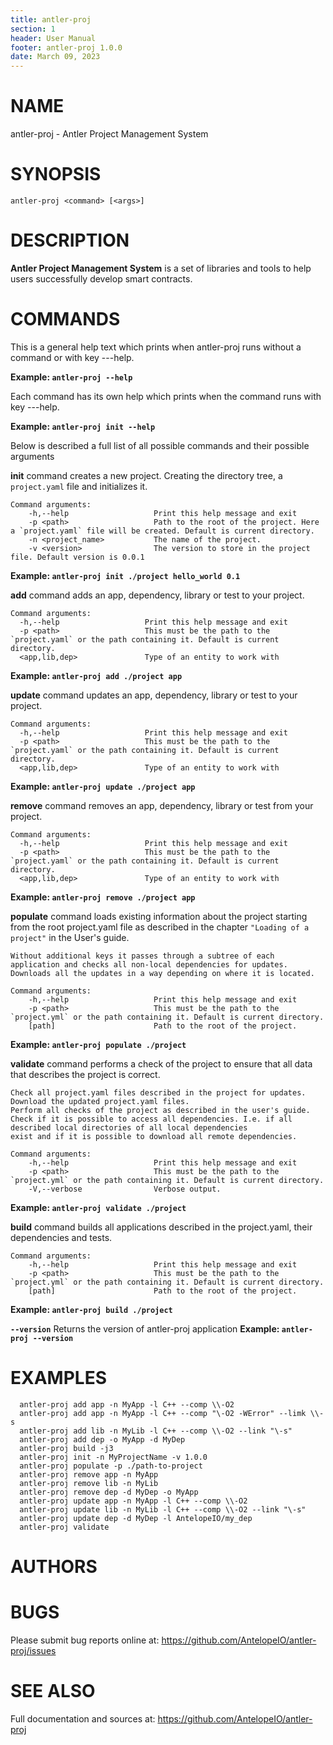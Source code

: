```yaml
---
title: antler-proj
section: 1
header: User Manual
footer: antler-proj 1.0.0
date: March 09, 2023
---
```

# NAME
antler-proj - Antler Project Management System

# SYNOPSIS

`antler-proj <command> [<args>]`

# DESCRIPTION

**Antler Project Management System** is a set of libraries and tools to help users successfully develop smart contracts.

# COMMANDS

This is a general help text which prints when antler-proj runs without a command or with key ---help.

**Example: `antler-proj --help`**

Each command has its own help which prints when the command runs with key ---help.

**Example: `antler-proj init --help`**

Below is described a full list of all possible commands and their possible arguments

**init** command creates a new project. Creating the directory tree, a `project.yaml` file and initializes it.

```
Command arguments:
    -h,--help                   Print this help message and exit
    -p <path>                   Path to the root of the project. Here a `project.yaml` file will be created. Default is current directory.
    -n <project_name>           The name of the project.
    -v <version>                The version to store in the project file. Default version is 0.0.1
```
**Example: `antler-proj init ./project hello_world 0.1`**


**add** command adds an app, dependency, library or test to your project.

```
Command arguments:
  -h,--help                   Print this help message and exit
  -p <path>                   This must be the path to the `project.yaml` or the path containing it. Default is current directory.
  <app,lib,dep>               Type of an entity to work with
```
**Example: `antler-proj add ./project app`**


**update** command updates an app, dependency, library or test to your project.

```
Command arguments:
  -h,--help                   Print this help message and exit
  -p <path>                   This must be the path to the `project.yaml` or the path containing it. Default is current directory.
  <app,lib,dep>               Type of an entity to work with
```
**Example: `antler-proj update ./project app`**


**remove** command removes an app, dependency, library or test from your project.

```
Command arguments:
  -h,--help                   Print this help message and exit
  -p <path>                   This must be the path to the `project.yaml` or the path containing it. Default is current directory.
  <app,lib,dep>               Type of an entity to work with
```
**Example: `antler-proj remove ./project app`**


**populate** command loads existing information about the project starting from the root project.yaml file as described in the chapter `"Loading of a project"` in the User's guide.

    Without additional keys it passes through a subtree of each application and checks all non-local dependencies for updates.
    Downloads all the updates in a way depending on where it is located.

```
Command arguments:
    -h,--help                   Print this help message and exit
    -p <path>                   This must be the path to the `project.yml` or the path containing it. Default is current directory.
    [path]                      Path to the root of the project.
```
**Example: `antler-proj populate ./project`**

**validate** command performs a check of the project to ensure that all data that describes the project is correct.

    Check all project.yaml files described in the project for updates.
    Download the updated project.yaml files.
    Perform all checks of the project as described in the user's guide.
    Check if it is possible to access all dependencies. I.e. if all described local directories of all local dependencies
    exist and if it is possible to download all remote dependencies.

```
Command arguments:
    -h,--help                   Print this help message and exit
    -p <path>                   This must be the path to the `project.yml` or the path containing it. Default is current directory.
    -V,--verbose                Verbose output.
```
**Example: `antler-proj validate ./project`**

**build** command builds all applications described in the project.yaml, their dependencies and tests.

```
Command arguments:
    -h,--help                   Print this help message and exit
    -p <path>                   This must be the path to the `project.yml` or the path containing it. Default is current directory.
    [path]                      Path to the root of the project.
```
**Example: `antler-proj build ./project`**


**`--version`**                     Returns the version of antler-proj application
**Example: `antler-proj --version`**

# EXAMPLES

```
  antler-proj add app -n MyApp -l C++ --comp \\-O2
  antler-proj add app -n MyApp -l C++ --comp "\-O2 -WError" --limk \\-s
  antler-proj add lib -n MyLib -l C++ --comp \\-O2 --link "\-s"
  antler-proj add dep -o MyApp -d MyDep
  antler-proj build -j3
  antler-proj init -n MyProjectName -v 1.0.0
  antler-proj populate -p ./path-to-project
  antler-proj remove app -n MyApp
  antler-proj remove lib -n MyLib
  antler-proj remove dep -d MyDep -o MyApp
  antler-proj update app -n MyApp -l C++ --comp \\-O2
  antler-proj update lib -n MyLib -l C++ --comp \\-O2 --link "\-s"
  antler-proj update dep -d MyDep -l AntelopeIO/my_dep
  antler-proj validate
```

# AUTHORS

# BUGS
Please submit bug reports online at: <https://github.com/AntelopeIO/antler-proj/issues>

# SEE ALSO
Full documentation and sources at: <https://github.com/AntelopeIO/antler-proj>
